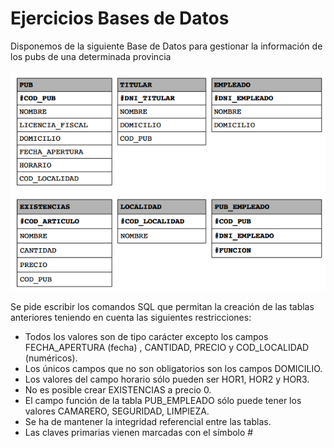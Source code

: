 # Ejercicios Bases de Datos

Disponemos de la siguiente Base de Datos para gestionar la información de los pubs de una determinada provincia

![alt text](image.png)

Se pide escribir los comandos SQL que permitan la creación de las tablas anteriores
teniendo en cuenta las siguientes restricciones:
- Todos los valores son de tipo carácter excepto los campos FECHA_APERTURA
(fecha) , CANTIDAD, PRECIO y COD_LOCALIDAD (numéricos).
- Los únicos campos que no son obligatorios son los campos DOMICILIO.
- Los valores del campo horario sólo pueden ser HOR1, HOR2 y HOR3.
- No es posible crear EXISTENCIAS a precio 0.
- El campo función de la tabla PUB_EMPLEADO sólo puede tener los valores
CAMARERO, SEGURIDAD, LIMPIEZA.
- Se ha de mantener la integridad referencial entre las tablas.
- Las claves primarias vienen marcadas con el símbolo #